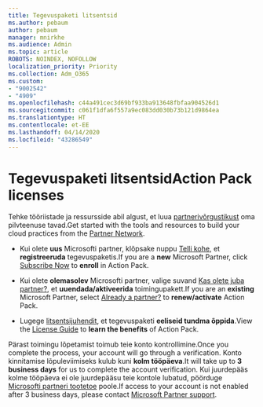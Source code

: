 ```yaml
---
title: Tegevuspaketi litsentsid
ms.author: pebaum
author: pebaum
manager: mnirkhe
ms.audience: Admin
ms.topic: article
ROBOTS: NOINDEX, NOFOLLOW
localization_priority: Priority
ms.collection: Adm_O365
ms.custom:
- "9002542"
- "4909"
ms.openlocfilehash: c44a491cec3d69bf933ba913648fbfaa904526d1
ms.sourcegitcommit: c061f1dfa6f557a9ec083dd030b73b121d9864ea
ms.translationtype: HT
ms.contentlocale: et-EE
ms.lasthandoff: 04/14/2020
ms.locfileid: "43286549"
---
```

# <a name="action-pack-licenses"></a><span data-ttu-id="47b1d-102">Tegevuspaketi litsentsid</span><span class="sxs-lookup"><span data-stu-id="47b1d-102">Action Pack licenses</span></span>

<span data-ttu-id="47b1d-103">Tehke tööriistade ja ressursside abil algust, et luua [partnerivõrgustikust](https://aka.ms/MPNActionPack) oma pilvteenuse tavad.</span><span class="sxs-lookup"><span data-stu-id="47b1d-103">Get started with the tools and resources to build your cloud practices from the [Partner Network](https://aka.ms/MPNActionPack).</span></span>

- <span data-ttu-id="47b1d-104">Kui olete **uus** Microsofti partner, klõpsake nuppu [Telli kohe](https://aka.ms/MPNActionPackNew), et **registreeruda** tegevuspaketis.</span><span class="sxs-lookup"><span data-stu-id="47b1d-104">If you are a **new** Microsoft Partner, click [Subscribe Now](https://aka.ms/MPNActionPackNew) to **enroll** in Action Pack.</span></span>

- <span data-ttu-id="47b1d-105">Kui olete **olemasolev** Microsofti partner, valige suvand [Kas olete juba partner?](https://aka.ms/MPNActionPackExisting), et **uuendada/aktiveerida** toimingupakett.</span><span class="sxs-lookup"><span data-stu-id="47b1d-105">If you are an **existing** Microsoft Partner, select [Already a partner?](https://aka.ms/MPNActionPackExisting) to **renew/activate** Action Pack.</span></span> 

- <span data-ttu-id="47b1d-106">Lugege [litsentsijuhendit](https://aka.ms/MPNActionPackGuide), et tegevuspaketi **eeliseid tundma õppida**.</span><span class="sxs-lookup"><span data-stu-id="47b1d-106">View the [License Guide](https://aka.ms/MPNActionPackGuide) to **learn the benefits** of Action Pack.</span></span> 

<span data-ttu-id="47b1d-107">Pärast toimingu lõpetamist toimub teie konto kontrollimine.</span><span class="sxs-lookup"><span data-stu-id="47b1d-107">Once you complete the process, your account will go through a verification.</span></span> <span data-ttu-id="47b1d-108">Konto kinnitamise lõpuleviimiseks kulub kuni **kolm tööpäeva**.</span><span class="sxs-lookup"><span data-stu-id="47b1d-108">It will take up to **3 business days** for us to complete the account verification.</span></span> <span data-ttu-id="47b1d-109">Kui juurdepääs kolme tööpäeva ei ole juurdepääsu teie kontole lubatud, pöörduge [Microsofti partneri tootetoe](https://aka.ms/MPNActionPackSupport) poole.</span><span class="sxs-lookup"><span data-stu-id="47b1d-109">If access to your account is not enabled after 3 business days, please contact [Microsoft Partner support](https://aka.ms/MPNActionPackSupport).</span></span> 
